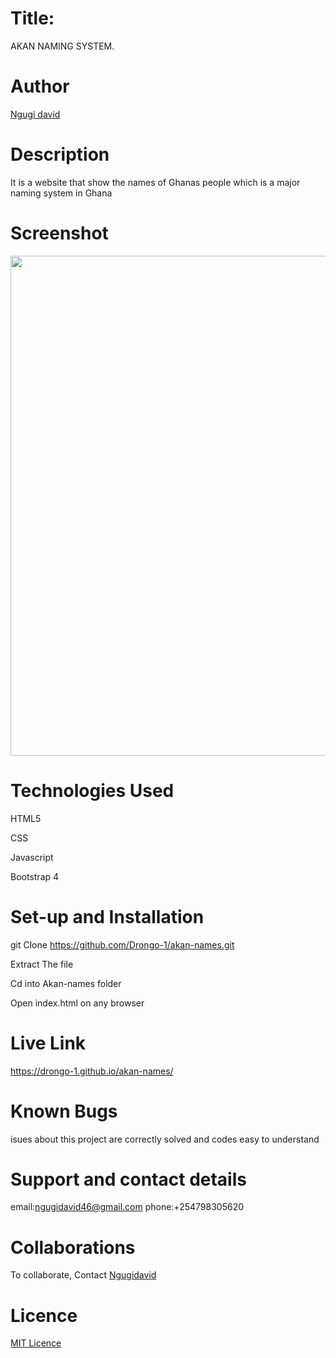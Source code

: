 # Title:
AKAN NAMING SYSTEM.


# Author
[Ngugi david](https://github.com/Drongo-1)


# Description
It is a website that show the names of Ghanas people which is a major naming system in Ghana

# Screenshot
<image src="https://github.com/Drongo-1/akan-names/blob/master/images/akan screenshot.png?raw=true" width="800">
  
# Technologies Used
HTML5

CSS

Javascript

Bootstrap 4

# Set-up and Installation
git Clone https://github.com/Drongo-1/akan-names.git

Extract The file

Cd into Akan-names folder

Open index.html on any browser

# Live Link
https://drongo-1.github.io/akan-names/

# Known Bugs
isues about this project are correctly solved and codes easy to understand


# Support and contact details
email:ngugidavid46@gmail.com
phone:+254798305620

# Collaborations
To collaborate, Contact [Ngugidavid](ngugidavid46@gmail.com)

# Licence
[MIT Licence](https://github.com/Drongo-1/akan-names/blob/master/LICENSE)
